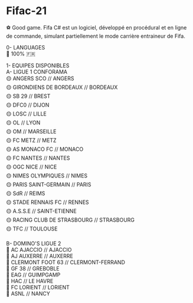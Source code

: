 # Fifac-21
⚽ Good game. Fifa C# est un logiciel, développé en procédural et en ligne de commande, simulant partiellement le mode carrière entraineur de Fifa. </br>

0- LANGUAGES </br>
    💬 100% 🇫🇷 </br>

1- EQUIPES DISPONIBLES </br>
    A- LIGUE 1 CONFORAMA </br>
       🟡 ANGERS SCO                          // ANGERS </br>
       🟡 GIRONDIENS DE BORDEAUX              // BORDEAUX </br>
       🟡 SB 29                               // BREST </br>
       🟡 DFC0                                // DIJON </br>
       🟡 LOSC                                // LILLE </br>
       🟡 OL                                  // LYON </br>
       🟡 OM                                  // MARSEILLE </br>
       🟡 FC METZ                             // METZ </br>
       🟡 AS MONACO FC                        // MONACO </br>
       🟡 FC NANTES                           // NANTES </br>
       🟡 OGC NICE                            // NICE </br> 
       🟡 NIMES OLYMPIQUES                    // NIMES </br>
       🟡 PARIS SAINT-GERMAIN                 // PARIS </br>
       🟡 SdR                                 // REIMS </br>
       🟡 STADE RENNAIS FC                    // RENNES </br>
       🟡 A.S.S.E                             // SAINT-ETIENNE </br>
       🟡 RACING CLUB DE STRASBOURG           // STRASBOURG </br>
       🟡 TFC                                 // TOULOUSE </br>
        </br>
    B- DOMINO'S LIGUE 2 </br>
       🔵 AC AJACCIO                          // AJACCIO </br>
       🔵 AJ AUXERRE                          // AUXERRE </br>
       🔵 CLERMONT FOOT 63                    // CLERMONT-FERRAND </br>
       🔵 GF 38                               // GREBOBLE </br>
       🔵 EAG                                 // GUIMPGAMP </br>
       🔵 HAC                                 // LE HAVRE </br>
       🔵 FC LORIENT                          // LORIENT </br>
       🔵 ASNL                                // NANCY </br>
</br>
